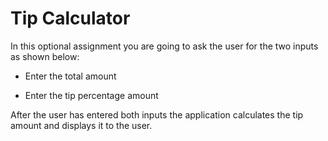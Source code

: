 
# Tip Calculator 

In this optional assignment you are going to ask the user for the two inputs as shown below: 

- Enter the total amount 

- Enter the tip percentage amount

After the user has entered both inputs the application calculates the tip amount and displays it to the user. 